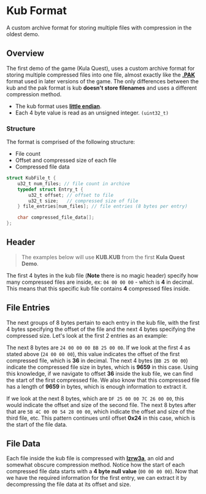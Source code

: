 # Kub Format

A custom archive format for storing multiple files with compression in the oldest demo.

## Overview

The first demo of the game (Kula Quest), uses a custom archive format for storing multiple compressed files into one file, almost exactly like the [**.PAK**](./pak) format used in later versions of the game. The only differences between the kub and the pak format is kub **doesn't store filenames** and uses a different compression method.

-   The kub format uses [**little endian**](https://en.wikipedia.org/wiki/Endianness).
-   Each 4 byte value is read as an unsigned integer. `(uint32_t)`

### Structure

The format is comprised of the following structure:

-   File count
-   Offset and compressed size of each file
-   Compressed file data

```c
struct KubFile_t {
    u32_t num_files; // file count in archive
    typedef struct Entry_t {
        u32_t offset; // offset to file
        u32_t size;   // compressed size of file
    } file_entries[num_files]; // file entries (8 bytes per entry)

    char compressed_file_data[];
};
```

## Header

> The examples below will use **KUB.KUB** from the first **Kula Quest Demo**.

The first 4 bytes in the kub file (**Note** there is no magic header) specify how many compressed files are inside, ex: `04 00 00 00` - which is **4** in decimal. This means that this specific kub file contains **4** compressed files inside.

## File Entries

The next groups of 8 bytes pertain to each entry in the kub file, with the first 4 bytes specifying the offset of the file and the next 4 bytes specifying the compressed size. Let's look at the first 2 entries as an example:

The next 8 bytes are `24 00 00 00 BB 25 00 00`. If we look at the first 4 as stated above (`24 00 00 00`), this value indicates the offset of the first compressed file, which is **36** in decimal. The next 4 bytes (`BB 25 00 00`) indicate the compressed file size in bytes, which is **9659** in this case. Using this knowledge, if we navigate to offset **36** inside the kub file, we can find the start of the first compressed file. We also know that this compressed file has a length of **9659** in bytes, which is enough information to extract it.

If we look at the next 8 bytes, which are `DF 25 00 00 7C 26 00 00`, this would indicate the offset and size of the second file. The next 8 bytes after that are `5B 4C 00 00 54 28 00 00`, which indicate the offset and size of the third file, etc. This pattern continues until offset **0x24** in this case, which is the start of the file data.

## File Data

Each file inside the kub file is compressed with [**lzrw3a**](http://www.ross.net/compression/lzrw3a.html), an old and somewhat obscure compression method. Notice how the start of each compressed file data starts with a **4 byte null value** (`00 00 00 00`). Now that we have the required information for the first entry, we can extract it by decompressing the file data at its offset and size.

